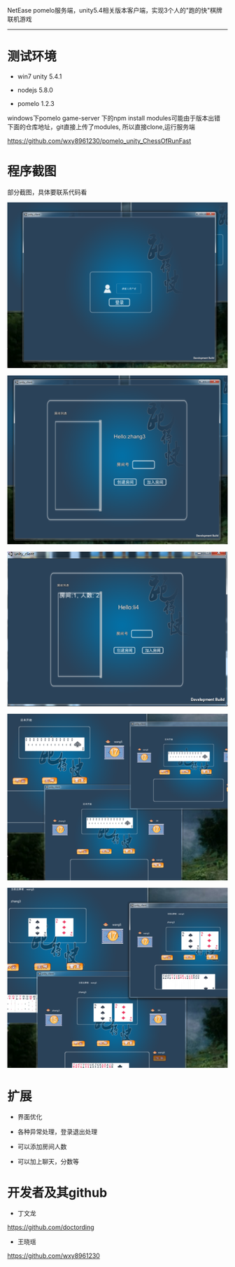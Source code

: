 
NetEase pomelo服务端，unity5.4相关版本客户端，实现3个人的"跑的快"棋牌联机游戏

---

测试环境
====
* win7 unity 5.4.1

* nodejs 5.8.0

* pomelo 1.2.3

windows下pomelo game-server 下的npm install modules可能由于版本出错
下面的仓库地址，git直接上传了modules, 所以直接clone,运行服务端

https://github.com/wxy8961230/pomelo_unity_ChessOfRunFast

程序截图
===
部分截图，具体要联系代码看

![](./pro_screenshot/1.png)

![](./pro_screenshot/2.png)

![](./pro_screenshot/3.png)

![](./pro_screenshot/4.png)

![](./pro_screenshot/5.png)

扩展
===

* 界面优化

* 各种异常处理，登录退出处理

* 可以添加房间人数

* 可以加上聊天，分数等


开发者及其github
===

* 丁文龙

https://github.com/doctording

* 王晓瑶

https://github.com/wxy8961230
